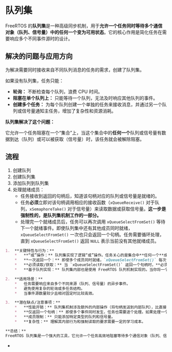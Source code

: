 # 队列集

FreeRTOS 的**队列集**是一种高级同步机制，用于**允许一个任务同时等待多个通信对象（队列、信号量）中的任何一个变为可用状态**。它的核心作用是简化任务在需要响应多个不同事件源时的设计。

## 解决的问题与应用方向

为解决需要同时接收来自不同队列消息的任务的需求，创建了队列集。

如果没有队列集，任务只能：
*   **轮询：** 不断检查每个队列，浪费 CPU 时间。
*   **阻塞在单个队列上：** 只能等待一个队列，无法及时响应其他队列的事件。
*   **创建多个任务：** 为每个队列创建一个单独的任务来接收消息，并通过另一个队列或信号量通知主任务，增加了复杂性和资源消耗。

**队列集解决了这个问题：**

它允许一个任务阻塞在一个“集合”上，当这个集合中的**任何一个**队列或信号量有数据到达（队列）或可以被获取（信号量）时，该任务就会被解除阻塞。



## 流程

1. 创建队列
2. 创建队列集
3. 添加队列到队列集
4. 处理就绪成员：
   - 任务接收到返回的句柄后，知道该句柄对应的队列或信号量是就绪的。
   - 任务**必须**立即对该句柄调用相应的接收函数（`xQueueReceive()` 对于队列，`xSemaphoreTake()` 对于信号量）来读取数据或获取信号量。**这一步是强制性的，是队列集机制工作的一部分。**
   - 处理完一个就绪成员后，任务可以再次调用 `xQueueSelectFromSet()` 等待下一个就绪事件。即使队列集中还有其他成员同时就绪，`xQueueSelectFromSet()` 一次也只会返回一个句柄。任务需要循环处理，直到 `xQueueSelectFromSet()` 返回 `NULL` 表示当前没有其他就绪成员。

```markdown
1.  **关键特性与行为：**
    *   **“或”操作：** 队列集实现了逻辑“或”操作。任务关心的是集合中**任何一个**成员就绪。
    *   **一次返回一个：** 即使多个成员同时就绪，`xQueueSelectFromSet()` 每次调用也仅返回其中一个就绪成员的句柄。任务需要循环处理所有就绪成员。
    *   **必须读取/获取：** 当 `xQueueSelectFromSet()` 返回一个句柄时，**必须**对该句柄执行接收（队列）或获取（信号量）操作。这是队列集机制正确运作的关键，它实际上是在通知你“现在对这个对象执行操作不会阻塞”。
    *   **基于队列实现：** 队列集内部也是使用 FreeRTOS 队列机制实现的。当你将一个队列/信号量添加到集合时，它会在队列集内部占据一个位置。当该队列/信号量就绪时，一个“令牌”（实际上就是它的句柄）会被发送到队列集内部的这个位置。

2.  **适用场景：**
    *   任务需要响应来自多个不同来源（队列、信号量）的异步事件。
    *   避免使用复杂的轮询或多任务结构。
    *   当事件源数量较少且相对固定时比较高效。

3.  **潜在缺点/注意事项：**
    *   **性能开销：** 队列集机制涉及额外的内部操作（将句柄发送到内部队列），比直接等待单个队列或信号量的开销稍大。
    *   **仅返回一个句柄：** 即使多个事件同时发生，任务也需要逐个处理。如果处理一个事件的时间很长，可能会延迟对其他同时发生事件的响应。事件组 (Event Groups) 可能更适合需要知道所有发生事件的场景。
    *   **成员限制：** 只能添加特定类型的队列和信号量。
    *   **复杂性：** 理解其内部行为和强制读取的要求需要一定的学习成本。

**总结：**
FreeRTOS 队列集是一个强大的工具，它允许一个任务高效地阻塞等待多个通信对象（队列、信号量）中的**任何一个**变为可用状态。它通过提供一个“集合”的概念简化了需要响应多个事件源的任务设计。核心步骤包括创建集合、添加成员、等待集合(`xQueueSelectFromSet`)，然后**必须**对返回的就绪句柄执行接收或获取操作。虽然比直接等待单个对象开销稍大，但在处理多源异步事件时能显著简化代码结构。当事件源数量不多且任务需要及时响应其中任何一个时，队列集是一个理想的选择。如果任务需要知道所有发生的事件，或者事件源非常多，可能需要考虑事件组或其他机制。
```



- 
